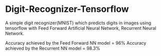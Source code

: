 # Digit-Recognizer-Tensorflow
A simple digit recognizer(MNIST) which predicts digits in images using tensorflow with Feed Forward Artificial Neural Network, Recurrent Neural Network.

Accuracy achieved by the Feed Forward NN model = 96%
Accuracy achieved by the Recurrent NN model = 98.3%
